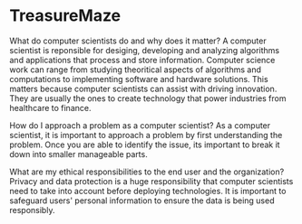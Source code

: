 # TreasureMaze
What do computer scientists do and why does it matter?
A computer scientist is reponsible for desiging, developing and analyzing algorithms and applications that process and store information. Computer science work can range from studying theoritical aspects of algorithms and computations to implementing software and hardware solutions. This matters because computer scientists can assist with driving innovation. They are usually the ones to create technology that power industries from healthcare to finance. 

How do I approach a problem as a computer scientist?
As a computer scientist, it is important to approach a problem by first understanding the problem. Once you are able to identify the issue, its important to break it down into smaller manageable parts. 

What are my ethical responsibilities to the end user and the organization?
Privacy and data protection is a huge responsibility that computer scientists need to take into account before deploying technologies. It is important to safeguard users' personal information to ensure the data is being used responsibly.
